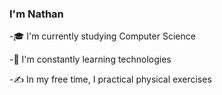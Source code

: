 ### I'm Nathan 

-🎓 I'm currently studying Computer Science

-🌱 I'm constantly learning technologies

-✍️ In my free time, I practical physical exercises


